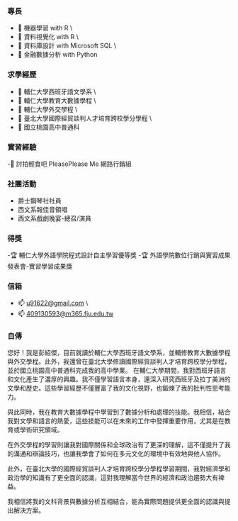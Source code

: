 ### 專長

- 🌱 機器學習 with R \
- 🌱 資料視覺化 with R \
- 🌱 資料庫設計 with Microsoft SQL \
- 🌱 金融數據分析 with Python
  
### 求學經歷

- 💬 輔仁大學西班牙語文學系 \
- 💬 輔仁大學教育大數據學程 \
- 💬 輔仁大學外交學程 \
- 💬 臺北大學國際經貿談判人才培育跨校學分學程 \
- 💬 國立桃園高中普通科

### 實習經驗

-💼 討拍輕食吧 PleasePlease Me 網路行銷組

### 社團活動
- 爵士鋼琴社社員
- 西文系報佳音領唱
- 西文系戲劇晚宴-總召/演員

### 得獎

-🏆 輔仁大學外語學院程式設計自主學習優等獎
-🏆 外語學院數位行銷與實習成果發表會-實習學習成果獎

### 信箱

- 📫 u91622@gmail.com \
- 📫 409130593@m365.fju.edu.tw


### 自傳

您好！我是彭紹傑，目前就讀於輔仁大學西班牙語文學系，並輔修教育大數據學程與外交學程。此外，我還曾在臺北大學修讀國際經貿談判人才培育跨校學分學程，並於國立桃園高中普通科完成我的高中學業。
在輔仁大學期間，我對西班牙語言和文化產生了濃厚的興趣。我不僅學習語言本身，還深入研究西班牙及拉丁美洲的文學和歷史。這些學習經歷不僅豐富了我的文化視野，也鍛煉了我的批判性思考能力。

與此同時，我在教育大數據學程中學習到了數據分析和處理的技能。我相信，結合我對文學和語言的熱愛，這些技能可以在未來的工作中發揮重要作用，尤其是在教育或學術研究領域。

在外交學程的學習則讓我對國際關係和全球政治有了更深的理解，這不僅提升了我的溝通和辯論技巧，也讓我學會了如何在多元文化的環境中有效地與他人協作。

此外，在臺北大學的國際經貿談判人才培育跨校學分學程學習期間，我對經濟學和政治學的知識有了更全面的認識，這對我理解當今世界的經濟和政治趨勢大有裨益。

我相信將我的文科背景與數據分析互相結合，能為實際問題提供更全面的認識與提出解決方案。

